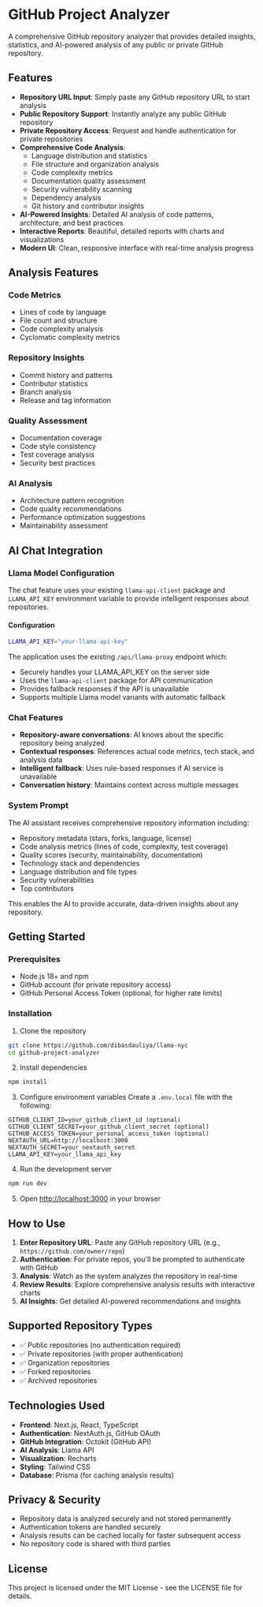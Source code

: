 # GitHub Project Analyzer

A comprehensive GitHub repository analyzer that provides detailed insights, statistics, and AI-powered analysis of any public or private GitHub repository.

## Features

- **Repository URL Input**: Simply paste any GitHub repository URL to start analysis
- **Public Repository Support**: Instantly analyze any public GitHub repository
- **Private Repository Access**: Request and handle authentication for private repositories
- **Comprehensive Code Analysis**: 
  - Language distribution and statistics
  - File structure and organization analysis
  - Code complexity metrics
  - Documentation quality assessment
  - Security vulnerability scanning
  - Dependency analysis
  - Git history and contributor insights
- **AI-Powered Insights**: Detailed AI analysis of code patterns, architecture, and best practices
- **Interactive Reports**: Beautiful, detailed reports with charts and visualizations
- **Modern UI**: Clean, responsive interface with real-time analysis progress

## Analysis Features

### Code Metrics
- Lines of code by language
- File count and structure
- Code complexity analysis
- Cyclomatic complexity metrics

### Repository Insights
- Commit history and patterns
- Contributor statistics
- Branch analysis
- Release and tag information

### Quality Assessment
- Documentation coverage
- Code style consistency
- Test coverage analysis
- Security best practices

### AI Analysis
- Architecture pattern recognition
- Code quality recommendations
- Performance optimization suggestions
- Maintainability assessment

## AI Chat Integration

### Llama Model Configuration

The chat feature uses your existing `llama-api-client` package and `LLAMA_API_KEY` environment variable to provide intelligent responses about repositories.

#### Configuration
```bash
LLAMA_API_KEY="your-llama-api-key"
```

The application uses the existing `/api/llama-proxy` endpoint which:
- Securely handles your LLAMA_API_KEY on the server side
- Uses the `llama-api-client` package for API communication
- Provides fallback responses if the API is unavailable
- Supports multiple Llama model variants with automatic fallback

### Chat Features

- **Repository-aware conversations**: AI knows about the specific repository being analyzed
- **Contextual responses**: References actual code metrics, tech stack, and analysis data
- **Intelligent fallback**: Uses rule-based responses if AI service is unavailable
- **Conversation history**: Maintains context across multiple messages

### System Prompt

The AI assistant receives comprehensive repository information including:
- Repository metadata (stars, forks, language, license)
- Code analysis metrics (lines of code, complexity, test coverage)
- Quality scores (security, maintainability, documentation)
- Technology stack and dependencies
- Language distribution and file types
- Security vulnerabilities
- Top contributors

This enables the AI to provide accurate, data-driven insights about any repository.

## Getting Started

### Prerequisites

- Node.js 18+ and npm
- GitHub account (for private repository access)
- GitHub Personal Access Token (optional, for higher rate limits)

### Installation

1. Clone the repository
```bash
git clone https://github.com/dibasdauliya/llama-nyc
cd github-project-analyzer
```

2. Install dependencies
```bash
npm install
```

3. Configure environment variables
Create a `.env.local` file with the following:
```
GITHUB_CLIENT_ID=your_github_client_id (optional)
GITHUB_CLIENT_SECRET=your_github_client_secret (optional)
GITHUB_ACCESS_TOKEN=your_personal_access_token (optional)
NEXTAUTH_URL=http://localhost:3000
NEXTAUTH_SECRET=your_nextauth_secret
LLAMA_API_KEY=your_llama_api_key
```

4. Run the development server
```bash
npm run dev
```

5. Open [http://localhost:3000](http://localhost:3000) in your browser

## How to Use

1. **Enter Repository URL**: Paste any GitHub repository URL (e.g., `https://github.com/owner/repo`)
2. **Authentication**: For private repos, you'll be prompted to authenticate with GitHub
3. **Analysis**: Watch as the system analyzes the repository in real-time
4. **Review Results**: Explore comprehensive analysis results with interactive charts
5. **AI Insights**: Get detailed AI-powered recommendations and insights

## Supported Repository Types

- ✅ Public repositories (no authentication required)
- ✅ Private repositories (with proper authentication)
- ✅ Organization repositories
- ✅ Forked repositories
- ✅ Archived repositories

## Technologies Used

- **Frontend**: Next.js, React, TypeScript
- **Authentication**: NextAuth.js, GitHub OAuth
- **GitHub Integration**: Octokit (GitHub API)
- **AI Analysis**: Llama API
- **Visualization**: Recharts
- **Styling**: Tailwind CSS
- **Database**: Prisma (for caching analysis results)

## Privacy & Security

- Repository data is analyzed securely and not stored permanently
- Authentication tokens are handled securely
- Analysis results can be cached locally for faster subsequent access
- No repository code is shared with third parties

## License

This project is licensed under the MIT License - see the LICENSE file for details.
